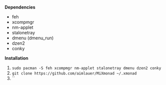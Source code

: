 **Dependencies**  
* feh
* xcompmgr
* nm-applet
* stalonetray
* dmenu (dmenu_run)
* dzen2
* conky

**Installation**  
1. `sudo pacman -S feh xcompmgr nm-applet stalonetray dmenu dzen2 conky`
2. `git clone https://github.com/aimlauer/MiXmonad ~/.xmonad`
3. ``
